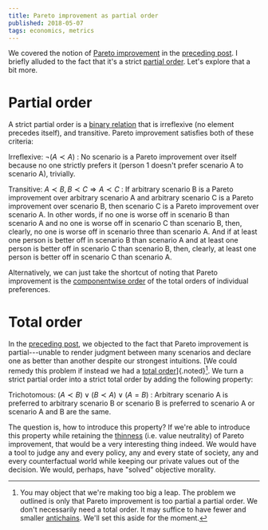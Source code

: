 ```yaml
---
title: Pareto improvement as partial order
published: 2018-05-07
tags: economics, metrics
---
```


We covered the notion of [Pareto improvement](https://en.wikipedia.org/wiki/Pareto_efficiency) in the [preceding post](../pareto-examples/). I briefly alluded to the fact that it's a strict [partial order](https://en.wikipedia.org/wiki/Partially_ordered_set). Let's explore that a bit more.

# Partial order

A strict partial order is a [binary relation](https://en.wikipedia.org/wiki/Binary_relation) that is irreflexive (no element precedes itself), and transitive. Pareto improvement satisfies both of these criteria:

Irreflexive: $\neg (A \prec A)$
:    No scenario is a Pareto improvement over itself because no one strictly prefers it (person 1 doesn't prefer scenario A to scenario A), trivially.

Transitive: $A \prec B, B \prec C \Rightarrow A \prec C$
:    If arbitrary scenario B is a Pareto improvement over arbitrary scenario A and arbitrary scenario C is a Pareto improvement over scenario B, then scenario C is a Pareto improvement over scenario A. In other words, if no one is worse off in scenario B than scenario A and no one is worse off in scenario C than scenario B, then, clearly, no one is worse off in scenario three than scenario A. And if at least one person is better off in scenario B than scenario A and at least one person is better off in scenario C than scenario B, then, clearly, at least one person is better off in scenario C than scenario A.

<!--more-->

Alternatively, we can just take the shortcut of noting that Pareto improvement is the [componentwise order](https://en.wikipedia.org/wiki/Product_order) of the total orders of individual preferences.

# Total order

In the [preceding post](../pareto-examples/), we objected to the fact that Pareto improvement is partial---unable to render judgment between many scenarios and declare one as better than another despite our strongest intuitions. [We could remedy this problem if instead we had a [total order](https://en.wikipedia.org/wiki/Total_order)]{.noted}[^antichain]. We turn a strict partial order into a strict total order by adding the following property:

Trichotomous: $(A \prec B) \lor (B \prec A) \lor (A = B)$
:    Arbitrary scenario A is preferred to arbitrary scenario B or scenario B is preferred to scenario A or scenario A and B are the same.

The question is, how to introduce this property? If we're able to introduce this property while retaining the [thinness](https://plato.stanford.edu/entries/thick-ethical-concepts/) (i.e. value neutrality) of Pareto improvement, that would be a very interesting thing indeed. We would have a tool to judge any and every policy, any and every state of society, any and every counterfactual world while keeping our private values out of the decision. We would, perhaps, have "solved" objective morality.

[^antichain]: You may object that we're making too big a leap. The problem we outlined is only that Pareto improvement is too partial a partial order. We don't necessarily need a total order. It may suffice to have fewer and smaller [antichains](https://en.wikipedia.org/wiki/Antichain). We'll set this aside for the moment.

<!-- In fact, we could define an "index of totality" for a partially ordered set $P$ as $\frac{\text{no. of antichains in }P}{|P|}$ where $\frac{1}{|P|}$ means all elements in $P$ are incomparable to each other (e.g. $(0, 2)$, $(1, 1)$, and $(2, 0)$ when lifting $\lt$ via the componentwise order) and $\frac{|P|}{|P|}$ means all elements are comparable to each other (e.g. $(0, 0)$, $(1, 1)$ and $(2, 2)$). Thus, an index of totality at $1$ actually indicates a total order. With this notion in mind, instead of demanding a total order, we could instead try to fix the problems of Pareto improvement by demanding some partial order with a sufficiently high index of totality. All that said, we'll set this idea aside for the moment. -->
